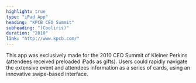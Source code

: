 ```yaml
---
highlight: true
type: "iPad App"
heading: "KPCB CEO Summit"
subheading: "(Cooliris)"
duration: "2010"
link: "http://www.kpcb.com/"
---
```


This app was exclusively made for the 2010 CEO Summit of Kleiner Perkins (attendees received preloaded iPads as gifts). Users could rapidly navigate the extensive event and attendees information as a series of cards, using an innovative swipe-based interface.
